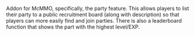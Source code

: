 Addon for McMMO, specifically, the party feature. 
This allows players to list their party to a public recruitment board (along with description) so that players can more easily find and join parties. 
There is also a leaderboard function that shows the part with the highest level/EXP.

